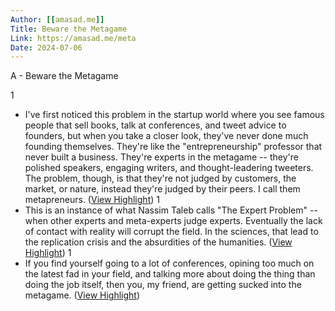 ```yaml
---
Author: [[amasad.me]]
Title: Beware the Metagame
Link: https://amasad.me/meta
Date: 2024-07-06
---
```

A - Beware the Metagame

1
- I've first noticed this problem in the startup world where you see famous people that sell books, talk at conferences, and tweet advice to founders, but when you take a closer look, they've never done much founding themselves. They're like the "entrepreneurship" professor that never built a business. They're experts in the metagame -- they're polished speakers, engaging writers, and thought-leadering tweeters. The problem, though, is that they're not judged by customers, the market, or nature, instead they're judged by their peers. I call them metapreneurs. ([View Highlight](https://instapaper.com/read/1501756250/19448996))
1
- This is an instance of what Nassim Taleb calls "The Expert Problem" -- when other experts and meta-experts judge experts. Eventually the lack of contact with reality will corrupt the field. In the sciences, that lead to the replication crisis and the absurdities of the humanities. ([View Highlight](https://instapaper.com/read/1501756250/19448997))
1
- If you find yourself going to a lot of conferences, opining too much on the latest fad in your field, and talking more about doing the thing than doing the job itself, then you, my friend, are getting sucked into the metagame. ([View Highlight](https://instapaper.com/read/1501756250/19448998))
